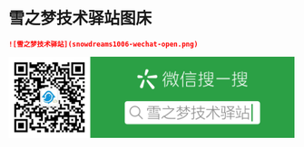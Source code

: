 # 雪之梦技术驿站图床

```markdown
![雪之梦技术驿站](snowdreams1006-wechat-open.png)
```

![雪之梦技术驿站](snowdreams1006-wechat-open.png)